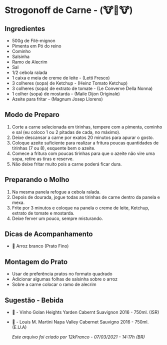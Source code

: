 # Strogonoff de Carne​ ​-​ (:cow::cow2::cow:)

## Ingredientes

- 500g de Filé-mignon
- Pimenta em Pó do reino
- Cominho
- Salsinha
- Ramo de Alecrim
- Sal
- 1/2 cebola ralada
- 1 caixa e meia de creme de leite  - (Letti Fresco)
- 3 colheres (sopa) de Ketchup - (Heinz  Tomato Ketchup)
- 3 colheres (sopa) de extrato de tomate - (Le Converve Della Nonna)
- 1 colher (sopa) de mostarda  - (Maile Dijon Originale)  
- Azeite para fritar - (Magnum Josep Llorens)

## Modo de Preparo

1.   Corte a carne selecionada em tirinhas, tempere com a pimenta, cominho e sal (eu coloco 1 ou 2 pitadas de cada, no máximo).
2.   Deixe descansar a carne por exatos 20 minutos para apurar o gosto.
3.   Coloque azeite suficiente para realizar a fritura poucas quantidades de tirinhas (7 ou 8), esquente bem o azeite.
4.   Comece a fritura com poucas tirinhas para que o azeite não vire uma sopa, retire as tiras e reserve.
5.   Não deixe fritar muito pois a carne poderá ficar dura.

## Preparando  o Molho

1. Na mesma panela refogue a cebola ralada.
2. Depois de dourada, jogue todas as tirinhas de carne dentro da panela e mexa.
3. Frite por 3 minutos e coloque na panela o creme de leite, Ketchup, extrato de tomate e mostarda.
4. Deixe ferver um pouco, sempre misturando.

## Dicas de Acompanhamento

- :rice: Arroz branco (Prato Fino)

## Montagem do Prato

- Usar de preferência pratos no formato quadrado
- Adicionar algumas folhas de salsinha sobre o arroz
- Sobre a carne colocar o ramo de alecrim

## Sugestão - Bebida

- :wine_glass: - Vinho Golan Heights Yarden Cabernt Suavignon 2016  - 750ml. (ISR)

- :wine_glass: - Louis M. Martini Napa Valley Cabernet Sauvigno 2016 - 750ml.  (E.U.A)

  

  *Este arquivo foi criado por 12kFranco - 07/03/2021 - 14:17h (BR)*
